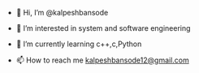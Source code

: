- 👋 Hi, I’m @kalpeshbansode
- 👀 I’m interested in system and software engineering
- 🌱 I’m currently learning c++,c,Python

- 📫 How to reach me kalpeshbansode12@gmail.com

<!---
kalpeshbansode/kalpeshbansode is a ✨ special ✨ repository because its `README.md` (this file) appears on your GitHub profile.
You can click the Preview link to take a look at your changes.
--->
